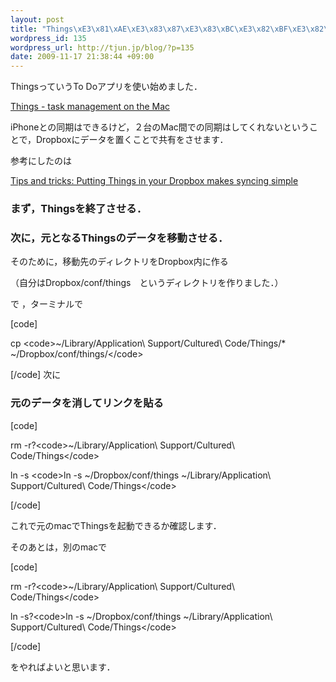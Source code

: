```yaml
--- 
layout: post
title: "Things\xE3\x81\xAE\xE3\x83\x87\xE3\x83\xBC\xE3\x82\xBF\xE3\x82\x92Dropbox\xE3\x82\x92\xE4\xBD\xBF\xE3\x81\xA3\xE3\x81\xA6\xE5\x85\xB1\xE6\x9C\x89\xE3\x81\x99\xE3\x82\x8B"
wordpress_id: 135
wordpress_url: http://tjun.jp/blog/?p=135
date: 2009-11-17 21:38:44 +09:00
---
```

ThingsっていうTo Doアプリを使い始めました．

<a href="http://culturedcode.com/things/">Things - task management on the Mac</a>

iPhoneとの同期はできるけど，２台のMac間での同期はしてくれないということで，Dropboxにデータを置くことで共有をさせます．

参考にしたのは

<a href="http://www.tuaw.com/2009/10/10/tips-and-tricks-putting-things-in-your-dropbox-makes-syncing-si/">Tips and tricks: Putting Things in your Dropbox makes syncing simple</a>
<h3>まず，Thingsを終了させる．</h3>
<h3>次に，元となるThingsのデータを移動させる．</h3>
そのために，移動先のディレクトリをDropbox内に作る

（自分はDropbox/conf/things　というディレクトリを作りました．）

で ，ターミナルで

[code]

cp &lt;code&gt;~/Library/Application\ Support/Cultured\ Code/Things/* ~/Dropbox/conf/things/&lt;/code&gt;

[/code]
次に</pre>
<h3>元のデータを消してリンクを貼る</h3>
[code]

rm -r?&lt;code&gt;~/Library/Application\ Support/Cultured\ Code/Things&lt;/code&gt;

ln -s &lt;code&gt;ln -s ~/Dropbox/conf/things ~/Library/Application\ Support/Cultured\ Code/Things&lt;/code&gt;

[/code]

これで元のmacでThingsを起動できるか確認します．

そのあとは，別のmacで

[code]

rm -r?&lt;code&gt;~/Library/Application\ Support/Cultured\ Code/Things&lt;/code&gt;

ln -s?&lt;code&gt;ln -s ~/Dropbox/conf/things ~/Library/Application\ Support/Cultured\ Code/Things&lt;/code&gt;

[/code]

をやればよいと思います．
